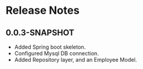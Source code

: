 # Release Notes

## 0.0.3-SNAPSHOT
* Added Spring boot skeleton.
* Configured Mysql DB connection.
* Added Repository layer, and an Employee Model.